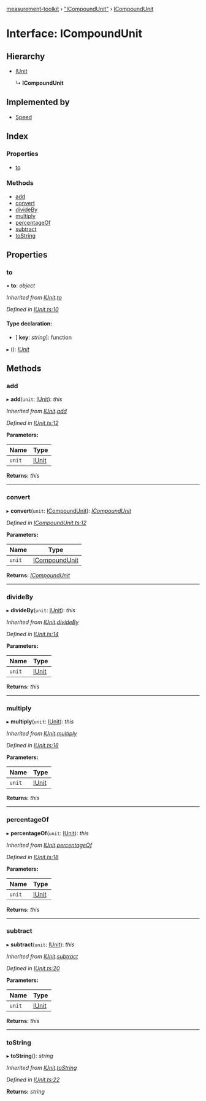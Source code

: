 [measurement-toolkit](../README.md) › ["ICompoundUnit"](../modules/_icompoundunit_.md) › [ICompoundUnit](_icompoundunit_.icompoundunit.md)

# Interface: ICompoundUnit

## Hierarchy

* [IUnit](_iunit_.iunit.md)

  ↳ **ICompoundUnit**

## Implemented by

* [Speed](../classes/_speed_.speed.md)

## Index

### Properties

* [to](_icompoundunit_.icompoundunit.md#to)

### Methods

* [add](_icompoundunit_.icompoundunit.md#add)
* [convert](_icompoundunit_.icompoundunit.md#convert)
* [divideBy](_icompoundunit_.icompoundunit.md#divideby)
* [multiply](_icompoundunit_.icompoundunit.md#multiply)
* [percentageOf](_icompoundunit_.icompoundunit.md#percentageof)
* [subtract](_icompoundunit_.icompoundunit.md#subtract)
* [toString](_icompoundunit_.icompoundunit.md#tostring)

## Properties

###  to

• **to**: *object*

*Inherited from [IUnit](_iunit_.iunit.md).[to](_iunit_.iunit.md#to)*

*Defined in [IUnit.ts:10](https://github.com/baspeeters/measurement-toolkit/blob/212ab3d/src/Units/IUnit.ts#L10)*

#### Type declaration:

* \[ **key**: *string*\]: function

▸ (): *[IUnit](_iunit_.iunit.md)*

## Methods

###  add

▸ **add**(`unit`: [IUnit](_iunit_.iunit.md)): *this*

*Inherited from [IUnit](_iunit_.iunit.md).[add](_iunit_.iunit.md#add)*

*Defined in [IUnit.ts:12](https://github.com/baspeeters/measurement-toolkit/blob/212ab3d/src/Units/IUnit.ts#L12)*

**Parameters:**

Name | Type |
------ | ------ |
`unit` | [IUnit](_iunit_.iunit.md) |

**Returns:** *this*

___

###  convert

▸ **convert**(`unit`: [ICompoundUnit](_icompoundunit_.icompoundunit.md)): *[ICompoundUnit](_icompoundunit_.icompoundunit.md)*

*Defined in [ICompoundUnit.ts:12](https://github.com/baspeeters/measurement-toolkit/blob/212ab3d/src/Units/ICompoundUnit.ts#L12)*

**Parameters:**

Name | Type |
------ | ------ |
`unit` | [ICompoundUnit](_icompoundunit_.icompoundunit.md) |

**Returns:** *[ICompoundUnit](_icompoundunit_.icompoundunit.md)*

___

###  divideBy

▸ **divideBy**(`unit`: [IUnit](_iunit_.iunit.md)): *this*

*Inherited from [IUnit](_iunit_.iunit.md).[divideBy](_iunit_.iunit.md#divideby)*

*Defined in [IUnit.ts:14](https://github.com/baspeeters/measurement-toolkit/blob/212ab3d/src/Units/IUnit.ts#L14)*

**Parameters:**

Name | Type |
------ | ------ |
`unit` | [IUnit](_iunit_.iunit.md) |

**Returns:** *this*

___

###  multiply

▸ **multiply**(`unit`: [IUnit](_iunit_.iunit.md)): *this*

*Inherited from [IUnit](_iunit_.iunit.md).[multiply](_iunit_.iunit.md#multiply)*

*Defined in [IUnit.ts:16](https://github.com/baspeeters/measurement-toolkit/blob/212ab3d/src/Units/IUnit.ts#L16)*

**Parameters:**

Name | Type |
------ | ------ |
`unit` | [IUnit](_iunit_.iunit.md) |

**Returns:** *this*

___

###  percentageOf

▸ **percentageOf**(`unit`: [IUnit](_iunit_.iunit.md)): *this*

*Inherited from [IUnit](_iunit_.iunit.md).[percentageOf](_iunit_.iunit.md#percentageof)*

*Defined in [IUnit.ts:18](https://github.com/baspeeters/measurement-toolkit/blob/212ab3d/src/Units/IUnit.ts#L18)*

**Parameters:**

Name | Type |
------ | ------ |
`unit` | [IUnit](_iunit_.iunit.md) |

**Returns:** *this*

___

###  subtract

▸ **subtract**(`unit`: [IUnit](_iunit_.iunit.md)): *this*

*Inherited from [IUnit](_iunit_.iunit.md).[subtract](_iunit_.iunit.md#subtract)*

*Defined in [IUnit.ts:20](https://github.com/baspeeters/measurement-toolkit/blob/212ab3d/src/Units/IUnit.ts#L20)*

**Parameters:**

Name | Type |
------ | ------ |
`unit` | [IUnit](_iunit_.iunit.md) |

**Returns:** *this*

___

###  toString

▸ **toString**(): *string*

*Inherited from [IUnit](_iunit_.iunit.md).[toString](_iunit_.iunit.md#tostring)*

*Defined in [IUnit.ts:22](https://github.com/baspeeters/measurement-toolkit/blob/212ab3d/src/Units/IUnit.ts#L22)*

**Returns:** *string*
